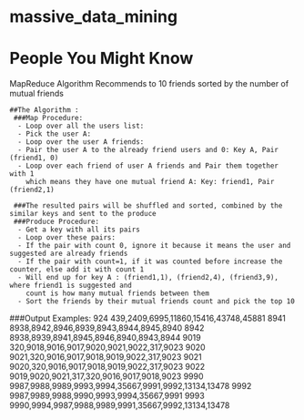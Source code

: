 # massive_data_mining
# People You Might Know

 MapReduce Algorithm Recommends to 10 friends sorted by the number of mutual friends
 ```
 ##The Algorithm :
  ###Map Procedure:
   - Loop over all the users list:
   - Pick the user A:
   - Loop over the user A friends:
   - Pair the user A to the already friend users and 0: Key A, Pair (friend1, 0)
   - Loop over each friend of user A friends and Pair them together with 1
     which means they have one mutual friend A: Key: friend1, Pair (friend2,1)

  ###The resulted pairs will be shuffled and sorted, combined by the similar keys and sent to the produce
  ###Produce Procedure:
   - Get a key with all its pairs
   - Loop over these pairs:
   - If the pair with count 0, ignore it because it means the user and suggested are already friends
   - If the pair with count=1, if it was counted before increase the counter, else add it with count 1
   - Will end up for key A : (friend1,1), (friend2,4), (friend3,9), where friend1 is suggested and
     count is how many mutual friends between them
   - Sort the friends by their mutual friends count and pick the top 10
  ```  
  ###Output Examples:
    924	439,2409,6995,11860,15416,43748,45881
    8941	8938,8942,8946,8939,8943,8944,8945,8940
    8942	8938,8939,8941,8945,8946,8940,8943,8944
    9019	320,9018,9016,9017,9020,9021,9022,317,9023
    9020	9021,320,9016,9017,9018,9019,9022,317,9023
    9021	9020,320,9016,9017,9018,9019,9022,317,9023
    9022	9019,9020,9021,317,320,9016,9017,9018,9023
    9990	9987,9988,9989,9993,9994,35667,9991,9992,13134,13478
    9992	9987,9989,9988,9990,9993,9994,35667,9991
    9993	9990,9994,9987,9988,9989,9991,35667,9992,13134,13478
